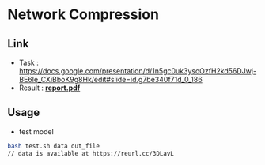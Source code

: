 # Network Compression

## Link
* Task : https://docs.google.com/presentation/d/1n5gc0uk3ysoOzfH2kd56DJwj-BE6le_CXiBboK9g8Hk/edit#slide=id.g7be340f71d_0_186
* Result : [**report.pdf**](report.pdf)

## Usage 
* test model
```zsh
bash test.sh data out_file
// data is available at https://reurl.cc/3DLavL
```

